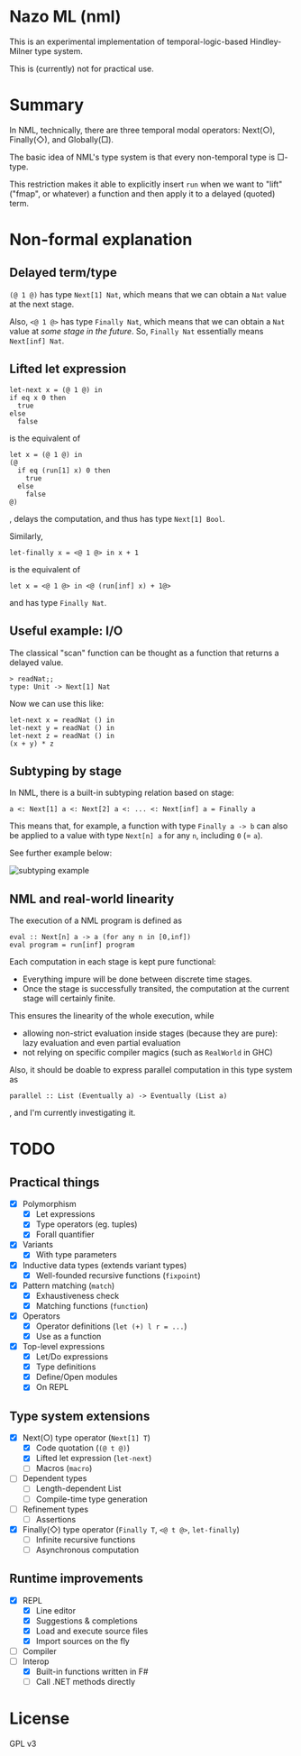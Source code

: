 Nazo ML (nml)
=============

This is an experimental implementation of temporal-logic-based Hindley-Milner type system.

This is (currently) not for practical use.

# Summary

In NML, technically, there are three temporal modal operators: Next(○), Finally(◇), and Globally(□).

The basic idea of NML's type system is that every non-temporal type is □-type.

This restriction makes it able to explicitly insert ```run``` when we want to "lift" ("fmap", or whatever) a function and then apply it to a delayed (quoted) term.

# Non-formal explanation

## Delayed term/type

```(@ 1 @)``` has type ```Next[1] Nat```, which means that we can obtain a ```Nat``` value at the next stage.

Also, ```<@ 1 @>``` has type ```Finally Nat```, which means that we can obtain a ```Nat``` value at *some stage in the future*. So, ```Finally Nat``` essentially means ```Next[inf] Nat```.

## Lifted let expression

```
let-next x = (@ 1 @) in
if eq x 0 then
  true
else
  false
```

is the equivalent of

```
let x = (@ 1 @) in
(@
  if eq (run[1] x) 0 then
    true
  else
    false
@)
```

, delays the computation, and thus has type ```Next[1] Bool```.

Similarly,

```
let-finally x = <@ 1 @> in x + 1
```

is the equivalent of

```
let x = <@ 1 @> in <@ (run[inf] x) + 1@>
```

and has type ```Finally Nat```.

## Useful example: I/O

The classical "scan" function can be thought as a function that returns a delayed value.

```
> readNat;;
type: Unit -> Next[1] Nat
```

Now we can use this like:

```
let-next x = readNat () in
let-next y = readNat () in
let-next z = readNat () in
(x + y) * z
```
## Subtyping by stage

In NML, there is a built-in subtyping relation based on stage:

```
a <: Next[1] a <: Next[2] a <: ... <: Next[inf] a = Finally a
```

This means that, for example, a function with type ```Finally a -> b``` can also be applied to a value with type ```Next[n] a``` for any ```n```, including ```0``` (= ```a```).

See further example below:

![subtyping example](https://i.imgur.com/SV5SO84.jpg)

## NML and real-world linearity

The execution of a NML program is defined as 

```
eval :: Next[n] a -> a (for any n in [0,inf])
eval program = run[inf] program
```

Each computation in each stage is kept pure functional:

* Everything impure will be done between discrete time stages.
* Once the stage is successfully transited, the computation at the current stage will certainly finite. 

This ensures the linearity of the whole execution, while

* allowing non-strict evaluation inside stages (because they are pure): lazy evaluation and even partial evaluation
* not relying on specific compiler magics (such as ```RealWorld``` in GHC)

Also, it should be doable to express parallel computation in this type system as

```
parallel :: List (Eventually a) -> Eventually (List a)
```

, and I'm currently investigating it.

# TODO

## Practical things

- [x] Polymorphism
    - [x] Let expressions
    - [x] Type operators (eg. tuples)
    - [x] Forall quantifier
- [x] Variants
    - [x] With type parameters
- [x] Inductive data types (extends variant types)
    - [x] Well-founded recursive functions (```fixpoint```)
- [x] Pattern matching (```match```)
    - [x] Exhaustiveness check
    - [x] Matching functions (```function```)
- [x] Operators
    - [x] Operator definitions (```let (+) l r = ...```)
    - [x] Use as a function
- [x] Top-level expressions
    - [x] Let/Do expressions
    - [x] Type definitions
    - [x] Define/Open modules
    - [x] On REPL

## Type system extensions

- [x] Next(○) type operator (``` Next[1] T ```)
    - [x] Code quotation (```(@ t @)```)
    - [x] Lifted let expression (```let-next```)
    - [ ] Macros (```macro```)
- [ ] Dependent types
    - [ ] Length-dependent List
    - [ ] Compile-time type generation
- [ ] Refinement types
    - [ ] Assertions
- [x] Finally(◇) type operator (```Finally T```, ```<@ t @>```, ```let-finally```)
    - [ ] Infinite recursive functions
    - [ ] Asynchronous computation

## Runtime improvements
- [x] REPL
    - [x] Line editor
    - [x] Suggestions & completions
    - [x] Load and execute source files
    - [x] Import sources on the fly
- [ ] Compiler
- [ ] Interop
    - [x] Built-in functions written in F# 
    - [ ] Call .NET methods directly

# License

GPL v3

